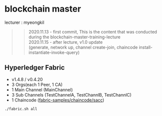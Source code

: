 # blockchain master
lecturer : myeongkil

>> 2020.11.13 - first commit, This is the content that was conducted during the blockchain-master-training-lecture \
>> 2020.11.15 - after lecture, v1.0 update \
>> (generate, network up, channel create-join, chaincode install-instantiate-invoke-query)

## Hyperledger Fabric
* v1.4.8 / v0.4.20
* 3 Orgs(each 1 Peer, 1 CA)
* 1 Main Channel (MainChannel)
* 3 Sub Channels (TestChannelA, TestChannlB, TestChannlC)
* 1 Chaincode ([fabric-samples/chaincode/sacc](https://github.com/hyperledger/fabric-samples/tree/release-1.4/chaincode/sacc))

```shell
./fabric.sh all
```